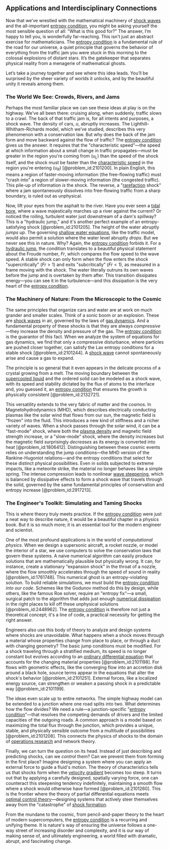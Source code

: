 ## Applications and Interdisciplinary Connections

Now that we’ve wrestled with the mathematical machinery of [shock waves](@article_id:141910) and the all-important [entropy condition](@article_id:165852), you might be asking yourself the most sensible question of all: "What is this good for?" The answer, I’m happy to tell you, is wonderfully far-reaching. This isn't just an abstract exercise for mathematicians. The [entropy condition](@article_id:165852) is a fundamental rule of the road for our universe, a quiet principle that governs the behavior of everything from the traffic jam you were stuck in this morning to the colossal explosions of distant stars. It’s the gatekeeper that separates physical reality from a menagerie of mathematical ghosts.

Let’s take a journey together and see where this idea leads. You’ll be surprised by the sheer variety of worlds it unlocks, and by the beautiful unity it reveals among them.

### The World We See: Crowds, Rivers, and Jams

Perhaps the most familiar place we can see these ideas at play is on the highway. We've all been there: cruising along, when suddenly, traffic slows to a crawl. The back of that traffic jam is, for all intents and purposes, a shock wave. The density of cars, $u$, abruptly increases. The Lighthill-Whitham-Richards model, which we’ve studied, describes this very phenomenon with a conservation law. But why does the back of the jam form and move backward against the flow of traffic? The [entropy condition](@article_id:165852) gives us the answer. It requires that the "characteristic speed"—the speed at which information about a small change in traffic propagates—must be greater in the region you're coming from ($u_L$) than the speed of the shock itself, and the shock must be faster than the [characteristic speed](@article_id:173276) in the region you're entering ($u_R$) [@problem_id:2101200]. In plain English, this means a region of faster-moving information (the free-flowing traffic) must "crash into" a region of slower-moving information (the congested traffic). This pile-up of information *is* the shock. The reverse, a "[rarefaction](@article_id:201390) shock" where a jam spontaneously dissolves into free-flowing traffic from a sharp boundary, is ruled out as unphysical.

Now, lift your eyes from the asphalt to the river. Have you ever seen a [tidal bore](@article_id:185749), where a wave majestically marches up a river against the current? Or noticed the roiling, turbulent water just downstream of a dam's spillway? This is a "hydraulic jump," and it's another perfect example of an entropy-satisfying shock [@problem_id:2101205]. The height of the water abruptly *jumps up*. The governing [shallow water equations](@article_id:174797), like the traffic model, would also permit a solution where the water level abruptly *drops*. But we never see this in nature. Why? Again, the [entropy condition](@article_id:165852) forbids it. For a [hydraulic jump](@article_id:265718), the condition translates to a beautiful physical statement about the Froude number, $Fr$, which compares the flow speed to the wave speed. A stable shock can only form when the flow enters the shock "supercritically" ($Fr \gt 1$) and exits "subcritically" ($Fr \lt 1$), as measured in a frame moving with the shock. The water literally outruns its own waves before the jump and is overtaken by them after. This transition dissipates energy—you can see it in the turbulence—and this dissipation is the very heart of the [entropy condition](@article_id:165852).

### The Machinery of Nature: From the Microscopic to the Cosmic

The same principles that organize cars and water are at work on much grander and smaller scales. Think of a sonic boom or an explosion. These are [shock waves](@article_id:141910) in air, governed by the laws of [gas dynamics](@article_id:147198). And a fundamental property of these shocks is that they are always *compressive*—they increase the density and pressure of the gas. The [entropy condition](@article_id:165852) is the guarantor of this fact. When we analyze the system of equations for gas dynamics, we find that only a compressive disturbance, where particles are pushed closer together, can satisfy the Lax entropy conditions for a stable shock [@problem_id:2101244]. A [shock wave](@article_id:261095) cannot spontaneously arise and cause a gas to expand.

The principle is so general that it even appears in the delicate process of a crystal growing from a melt. The moving boundary between the [supercooled liquid](@article_id:185168) and the ordered solid can be modeled as a shock wave, with its speed and stability dictated by the flux of atoms to the interface and, you guessed it, an [entropy condition](@article_id:165852) that ensures the growth is physically consistent [@problem_id:2132721].

This versatility extends to the very fabric of matter and the cosmos. In Magnetohydrodynamics (MHD), which describes electrically conducting plasmas like the solar wind that flows from our sun, the magnetic field is "frozen" into the fluid. This introduces a new kind of stiffness and a richer variety of waves. When a shock passes through the solar wind, it can be a "fast-mode" shock, where both the [plasma density](@article_id:202342) and magnetic field strength increase, or a "slow-mode" shock, where the density increases but the magnetic field surprisingly *decreases* as its energy is converted into heat [@problem_id:1806412]. Distinguishing between these cosmic events relies on understanding the jump conditions—the MHD version of the Rankine-Hugoniot relations—and the entropy conditions that select for these distinct physical possibilities. Even in solids subjected to extreme impacts, like a meteorite strike, the material no longer behaves like a simple spring. The intense compression leads to nonlinear [wave steepening](@article_id:197205), which is balanced by dissipative effects to form a shock wave that travels through the solid, governed by the same fundamental principles of conservation and entropy increase [@problem_id:2917213].

### The Engineer's Toolkit: Simulating and Taming Shocks

This is where theory truly meets practice. If the [entropy condition](@article_id:165852) were just a neat way to describe nature, it would be a beautiful chapter in a physics book. But it is so much more; it is an essential tool for the modern engineer and scientist.

One of the most profound applications is in the world of *computational physics*. When we design a supersonic aircraft, a rocket nozzle, or model the interior of a star, we use computers to solve the conservation laws that govern these systems. A naive numerical algorithm can easily produce solutions that are mathematically plausible but physically wrong. It can, for instance, create a stationary "expansion shock" in the throat of a nozzle, where the flow smoothly accelerates through the speed of sound in reality [@problem_id:1761748]. This numerical ghost is an entropy-violating solution. To build reliable simulations, we must build the [entropy condition](@article_id:165852) *into our code*. Schemes like the Godunov method do this by design, while others, like the famous Roe solver, require an "entropy fix"—a small, surgical patch to the algorithm that adds just enough [numerical dissipation](@article_id:140824) in the right places to kill off these unphysical solutions [@problem_id:2448962]. The [entropy condition](@article_id:165852) is therefore not just a theoretical concept; it's a line of code, a practical necessity for getting the right answer.

Engineers also use this body of theory to analyze and design systems where shocks are unavoidable. What happens when a shock moves through a material whose properties change from place to place, or through a duct with changing geometry? The basic jump conditions must be modified. For a shock traveling through a stratified medium, its speed is no longer constant but evolves according to an [ordinary differential equation](@article_id:168127) that accounts for the changing material properties [@problem_id:2101198]. For flows with geometric effects, like the converging flow into an accretion disk around a black hole, source terms appear in the equations that alter the shock's behavior [@problem_id:2101251]. External forces, like a localized energy source, can strengthen or weaken a passing shock in a predictable way [@problem_id:2101199].

The ideas even scale up to entire networks. The simple highway model can be extended to a junction where one road splits into two. What determines how the flow divides? We need a rule—a junction-specific "[entropy condition](@article_id:165852)"—that resolves the competing demands of drivers and the limited capacities of the outgoing roads. A common approach is a model based on maximizing the total flux through the junction, which provides a unique, stable, and physically sensible outcome from a multitude of possibilities [@problem_id:2101208]. This connects the physics of shocks to the domain of [operations research](@article_id:145041) and network theory.

Finally, we can turn the question on its head. Instead of just describing and predicting shocks, can we *control* them? Can we prevent them from forming in the first place? Imagine designing a system where you can apply an external force to guide a fluid's motion. The theory of characteristics tells us that shocks form when the [velocity gradient](@article_id:261192) becomes too steep. It turns out that by applying a carefully designed, spatially varying force, one can counteract this steepening tendency indefinitely, maintaining a smooth flow where a shock would otherwise have formed [@problem_id:2101260]. This is the frontier where the theory of partial differential equations meets [optimal control theory](@article_id:139498)—designing systems that actively steer themselves away from the "catastrophe" of [shock formation](@article_id:194122).

From the mundane to the cosmic, from pencil-and-paper theory to the heart of modern supercomputers, the [entropy condition](@article_id:165852) is a recurring and unifying theme. It is nature's way of ensuring the universe follows a one-way street of increasing disorder and complexity, and it is our way of making sense of, and ultimately engineering, a world filled with dramatic, abrupt, and fascinating change.